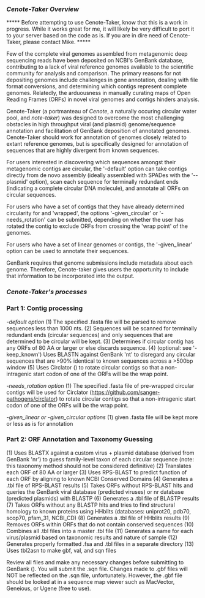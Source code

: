 ### _Cenote-Taker Overview_

***** Before attempting to use Cenote-Taker, know that this is a work in progress. While it works great for me, it will likely be very difficult to port it to your server based on the code as is. If you are in dire need of Cenote-Taker, please contact Mike. *****

Few of the complete viral genomes assembled from metagenomic deep sequencing reads have been deposited on NCBI's GenBank database, contributing to a lack of viral reference genomes available to the scientific community for analysis and comparison.  The primary reasons for not depositing genomes include challenges in gene annotation, dealing with file format conversions, and determining which contigs represent complete genomes. Relatedly, the arduousness in manually curating maps of Open Reading Frames (ORFs) in novel viral genomes and contigs hinders analysis.

Cenote-Taker (a portmanteau of _Cenote_, a naturally occuring circular water pool, and _note-taker_) was designed to overcome the most challenging obstacles in high throughput viral (and plasmid) genome/sequence annotation and facilitation of GenBank deposition of annotated genomes. Cenote-Taker should work for annotation of genomes closely related to extant reference genomes, but is specifically designed for annotation of sequences that are highly divergent from known sequences.

For users interested in discovering which sequences amongst their metagenomic contigs are circular, the '-default' option can take contigs directly from de novo assembly (ideally assembled with SPADes with the '--plasmid' option), scan each sequence for terminally redundant ends (indicating a complete circular DNA molecule), and annotate all ORFs on circular sequences.

For users who have a set of contigs that they have already determined circularity for and 'wrapped', the options '-given_circular' or '-needs_rotation' can be submitted, depending on whether the user has rotated the contig to exclude ORFs from crossing the 'wrap point' of the genomes.

For users who have a set of linear genomes or contigs, the '-given_linear' option can be used to annotate their sequences.

GenBank requires that genome submissions include metadata about each genome. Therefore, Cenote-taker gives users the opportunity to include that information to be incorporated into the output.
 

### _Cenote-Taker's processes_

### **Part 1: Contig processing**
_-default option_
(1) The specified .fasta file will be parsed to remove sequences less than 1000 nts.
(2) Sequences will be scanned for terminally redundant ends (circular sequences) and only sequences that are determined to be circular will be kept.
(3) Determines if circular contig has any ORFs of 80 AA or larger or else discards sequence.
(4)  (optional: see '-keep_known') Uses BLASTN against GenBank 'nt' to disregard any circular sequences that are >90% identical to known sequences across a >500bp window
(5) Uses Circlator ([](https://github.com/sanger-pathogens/circlator)) to rotate circular contigs so that a non-intragenic start codon of one of the ORFs will be the wrap point.

_-needs_rotation option_
(1) The specified .fasta file of pre-wrapped circular contigs will be used for Circlator (https://github.com/sanger-pathogens/circlator) to rotate circular contigs so that a non-intragenic start codon of one of the ORFs will be the wrap point.

_-given_linear or -given_circular options_
(1) given .fasta file will be kept more or less as is for annotation

### **Part 2: ORF Annotation and Taxonomy Guessing**
(1) Uses BLASTX against a custom virus + plasmid database (derived from GenBank 'nr') to guess family-level taxon of each circular sequence (note: this taxonomy method should not be considered definitive)
(2) Translates each ORF of 80 AA or larger
(3) Uses RPS-BLAST to predict function of each ORF by aligning to known NCBI Conserved Domains
(4) Generates a .tbl file of RPS-BLAST results
(5) Takes ORFs without RPS-BLAST hits and queries the GenBank viral database (predicted viruses) or nr database (predicted plasmids) with BLASTP
(6) Generates a .tbl file of BLASTP results
(7) Takes ORFs without any BLASTP hits and tries to find structural homology to known proteins using HHblits (databases: uniprot20, pdb70, scop70, pfam_31, NCBI_CD)
(8) Generates a .tbl file of HHblits results
(9) Removes ORFs within ORFs that do not contain conserved sequences
(10) Combines all .tbl files into a master .tbl file
(11) Generates a name for each virus/plasmid based on taxonomic results and nature of sample
(12) Generates properly formatted .fsa and .tbl files in a separate directory
(13) Uses tbl2asn to make gbf, val, and sqn files  

 Review all files and make any necessary changes before submitting to GenBank ([](https://www.ncbi.nlm.nih.gov/books/NBK53709/)). You will submit the .sqn file. Changes made to .gbf files will NOT be reflected on the .sqn file, unfortunately. However, the .gbf file should be looked at in a sequence map viewer such as MacVector, Geneious, or Ugene (free to use).
